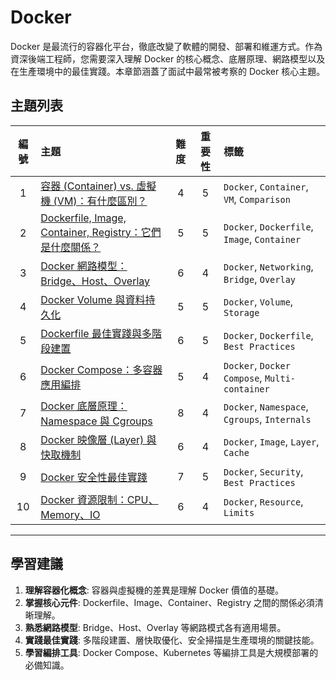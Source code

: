 # Docker

Docker 是最流行的容器化平台，徹底改變了軟體的開發、部署和維運方式。作為資深後端工程師，您需要深入理解 Docker 的核心概念、底層原理、網路模型以及在生產環境中的最佳實踐。本章節涵蓋了面試中最常被考察的 Docker 核心主題。

## 主題列表

| 編號 | 主題 | 難度 | 重要性 | 標籤 |
| :---: | :--- | :---: | :---: | :--- |
| 1 | [容器 (Container) vs. 虛擬機 (VM)：有什麼區別？](./container_vs_vm.md) | 4 | 5 | `Docker`, `Container`, `VM`, `Comparison` |
| 2 | [Dockerfile, Image, Container, Registry：它們是什麼關係？](./dockerfile_image_container_registry.md) | 5 | 5 | `Docker`, `Dockerfile`, `Image`, `Container` |
| 3 | [Docker 網路模型：Bridge、Host、Overlay](./docker_networking.md) | 6 | 4 | `Docker`, `Networking`, `Bridge`, `Overlay` |
| 4 | [Docker Volume 與資料持久化](./docker_volume.md) | 5 | 5 | `Docker`, `Volume`, `Storage` |
| 5 | [Dockerfile 最佳實踐與多階段建置](./dockerfile_best_practices.md) | 6 | 5 | `Docker`, `Dockerfile`, `Best Practices` |
| 6 | [Docker Compose：多容器應用編排](./docker_compose.md) | 5 | 4 | `Docker`, `Docker Compose`, `Multi-container` |
| 7 | [Docker 底層原理：Namespace 與 Cgroups](./docker_internals.md) | 8 | 4 | `Docker`, `Namespace`, `Cgroups`, `Internals` |
| 8 | [Docker 映像層 (Layer) 與快取機制](./docker_image_layers.md) | 6 | 4 | `Docker`, `Image`, `Layer`, `Cache` |
| 9 | [Docker 安全性最佳實踐](./docker_security.md) | 7 | 5 | `Docker`, `Security`, `Best Practices` |
| 10 | [Docker 資源限制：CPU、Memory、IO](./docker_resource_limits.md) | 6 | 4 | `Docker`, `Resource`, `Limits` |

---

## 學習建議

1.  **理解容器化概念**: 容器與虛擬機的差異是理解 Docker 價值的基礎。
2.  **掌握核心元件**: Dockerfile、Image、Container、Registry 之間的關係必須清晰理解。
3.  **熟悉網路模型**: Bridge、Host、Overlay 等網路模式各有適用場景。
4.  **實踐最佳實踐**: 多階段建置、層快取優化、安全掃描是生產環境的關鍵技能。
5.  **學習編排工具**: Docker Compose、Kubernetes 等編排工具是大規模部署的必備知識。
